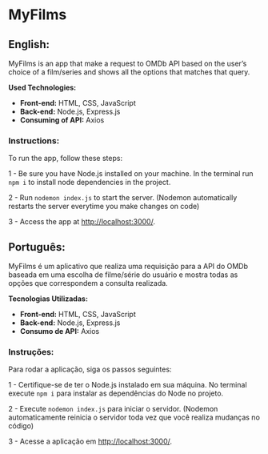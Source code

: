 # MyFilms

## English:

MyFilms is an app that make a request to OMDb API based on the user’s choice of a film/series and shows all the options that matches that query.

**Used Technologies:**
* **Front-end:** HTML, CSS, JavaScript 
* **Back-end:** Node.js, Express.js 
* **Consuming of API:** Axios

### Instructions:

To run the app, follow these steps:

1 - Be sure you have Node.js installed on your machine. In the terminal run `npm i` to install node dependencies in the project.

2 - Run `nodemon index.js` to start the server. (Nodemon automatically restarts the server everytime you make changes on code)

3 - Access the app at [http://localhost:3000/](http://localhost:3000/).

 
## Português:

MyFilms é um aplicativo que realiza uma requisição para a API do OMDb baseada em uma escolha de filme/série do usuário e mostra todas as opções que correspondem a consulta realizada.

**Tecnologias Utilizadas:**
* **Front-end:** HTML, CSS, JavaScript 
* **Back-end:** Node.js, Express.js 
* **Consumo de API:** Axios

### Instruções:

Para rodar a aplicação, siga os passos seguintes:

1 - Certifique-se de ter o Node.js instalado em sua máquina. No terminal execute `npm i` para instalar as dependências do Node no projeto.  

2 - Execute `nodemon index.js` para iniciar o servidor. (Nodemon automaticamente reinicia o servidor toda vez que você realiza mudanças no código)

3 - Acesse a aplicação em [http://localhost:3000/](http://localhost:3000/).